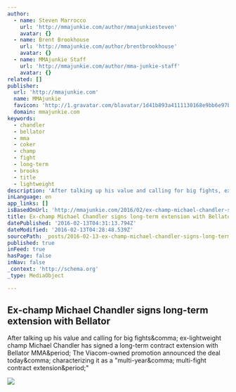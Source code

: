 ```yaml
---
author:
  - name: Steven Marrocco
    url: 'http://mmajunkie.com/author/mmajunkiesteven'
    avatar: {}
  - name: Brent Brookhouse
    url: 'http://mmajunkie.com/author/brentbrookhouse'
    avatar: {}
  - name: MMAjunkie Staff
    url: 'http://mmajunkie.com/author/mma-junkie-staff'
    avatar: {}
related: []
publisher:
  url: 'http://mmajunkie.com'
  name: MMAjunkie
  favicon: 'http://1.gravatar.com/blavatar/1d41b893a4111130168e9bb6e97b6ed2?s=16'
  domain: mmajunkie.com
keywords:
  - chandler
  - bellator
  - mma
  - coker
  - champ
  - fight
  - long-term
  - brooks
  - title
  - lightweight
description: 'After talking up his value and calling for big fights, ex-lightweight champ Michael Chandler has signed a long-term contract extension with Bellator MMA. The Viacom-owned promotion announced the deal today, characterizing it as a "multi-year, multi-fight contract extension."'
inLanguage: en
app_links: []
isBasedOnUrl: 'http://mmajunkie.com/2016/02/ex-champ-michael-chandler-signs-long-term-extension-with-bellator'
title: Ex-champ Michael Chandler signs long-term extension with Bellator
datePublished: '2016-02-13T04:31:13.794Z'
dateModified: '2016-02-13T04:28:48.539Z'
sourcePath: _posts/2016-02-13-ex-champ-michael-chandler-signs-long-term-extension-with-bel.md
published: true
inFeed: true
hasPage: false
inNav: false
_context: 'http://schema.org'
_type: MediaObject

---
```

<article style=""><h1>Ex-champ Michael Chandler signs long-term extension with Bellator</h1><p>After talking up his value and calling for big fights&amp;comma; ex-lightweight champ Michael Chandler has signed a long-term contract extension with Bellator MMA&amp;period; The Viacom-owned promotion announced the deal today&amp;comma; characterizing it as a "multi-year&amp;comma; multi-fight contract extension&amp;period;"</p><img src="https://i2.wp.com/usatmmajunkie.files.wordpress.com/2015/06/michael-chandler-bellator-138-1.jpg?fit=440%2C330" /></article>